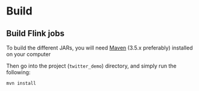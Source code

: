 # Build

## Build Flink jobs

To build the different JARs, you will need [Maven](https://maven.apache.org/) \(3.5.x preferably\) installed on your computer

Then go into the project \(`twitter_demo`\) directory, and simply run the following:

```bash
mvn install
```



